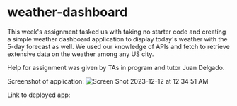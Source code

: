 # weather-dashboard

This week's assignment tasked us with taking no starter code and creating a simple weather dashboard application to display today's weather with the 5-day forecast as well. We used our knowledge of APIs and fetch to retrieve extensive data on the weather among any US city. 

Help for assignment was given by TAs in program and tutor Juan Delgado.

Screenshot of application: ![Screen Shot 2023-12-12 at 12 34 51 AM](https://github.com/zallen16/weather-dashboard/assets/126983111/8bf0849c-6c60-41f6-998b-4dd30fcccaed)

Link to deployed app:

